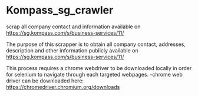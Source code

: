# Kompass_sg_crawler
scrap all company contact and information available on https://sg.kompass.com/s/business-services/11/ 

The purpose of this scrapper is to obtain all company contact, addresses, description and other information publicly available on https://sg.kompass.com/s/business-services/11/ 

This process requires a chrome webdriver to be downloaded locally in order for selenium to navigate through each targeted webpages.
 -chrome web driver can be downloaded here: https://chromedriver.chromium.org/downloads

